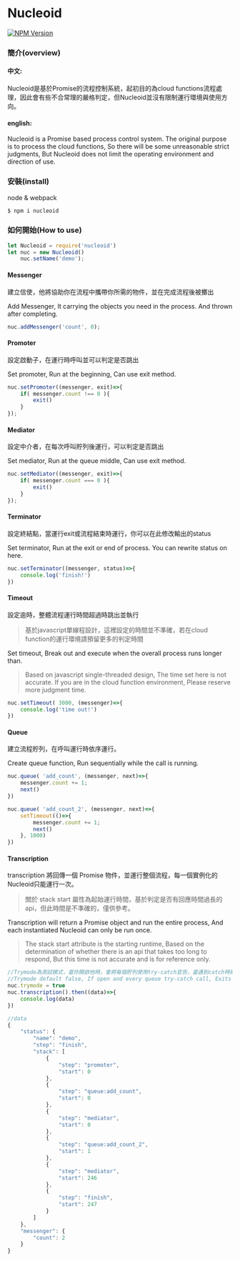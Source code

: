 # Nucleoid

[![NPM Version][npm-image]][npm-url]

### 簡介(overview)

#### 中文:

Nucleoid是基於Promise的流程控制系統，起初目的為cloud functions流程處理，因此會有些不合常理的嚴格判定，但Nucleoid並沒有限制運行環境與使用方向。

#### english:

Nucleoid is a Promise based process control system. The original purpose is to process the cloud functions, So there will be some unreasonable strict judgments, But Nucleoid does not limit the operating environment and direction of use.

### 安裝(install)

node & webpack
```bash
$ npm i nucleoid
```

### 如何開始(How to use)

```js
let Nucleoid = require('nucleoid')
let nuc = new Nucleoid()
    nuc.setName('demo');
```

#### Messenger

建立信使，他將協助你在流程中攜帶你所需的物件，並在完成流程後被擲出

Add Messenger, It carrying the objects you need in the process. And thrown after completing.

```js
nuc.addMessenger('count', 0);
```

#### Promoter

設定啟動子，在運行時呼叫並可以判定是否跳出

Set promoter, Run at the beginning, Can use exit method.

```js
nuc.setPromoter((messenger, exit)=>{
    if( messenger.count !== 0 ){
        exit()
    }
});
```

#### Mediator

設定中介者，在每次呼叫貯列後運行，可以判定是否跳出

Set mediator, Run at the queue middle, Can use exit method.

```js
nuc.setMediator((messenger, exit)=>{
    if( messenger.count === 0 ){
        exit()
    }
});
```

#### Terminator

設定終結點，當運行exit或流程結束時運行，你可以在此修改輸出的status

Set terminator, Run at the exit or end of process. You can rewrite status on here.

```js
nuc.setTerminator((messenger, status)=>{
    console.log('finish!')
})
```

#### Timeout

設定逾時，整體流程運行時間超過時跳出並執行
>基於javascript單線程設計，這裡設定的時間並不準確，若在cloud function的運行環境請預留更多的判定時間

Set timeout, Break out and execute when the overall process runs longer than.
>Based on javascript single-threaded design, The time set here is not accurate. If you are in the cloud function environment, Please reserve more judgment time.

```js
nuc.setTimeout( 3000, (messenger)=>{
    console.log('time out!')
})
```

#### Queue

建立流程貯列，在呼叫運行時依序運行。

Create queue function, Run sequentially while the call is running.

```js
nuc.queue( 'add_count', (messenger, next)=>{
    messenger.count += 1;
    next()
})

nuc.queue( 'add_count_2', (messenger, next)=>{
    setTimeout(()=>{
        messenger.count += 1;
        next()
    }, 1000)
})
```

#### Transcription 

transcription 將回傳一個 Promise 物件，並運行整個流程，每一個實例化的Nucleoid只能運行一次。

>關於 stack start 屬性為起始運行時間，基於判定是否有回應時間過長的api，但此時間是不準確的，僅供參考。

Transcription will return a Promise object and run the entire process, And each instantiated Nucleoid can only be run once.

>The stack start attribute is the starting runtime, Based on the determination of whether there is an api that takes too long to respond, But this time is not accurate and is for reference only.

```js
//Trymode為測試模式，當你開啟他時，會將每個貯列使用try-catch宣告，當遇到catch時則宣告exit並丟出error
//Trymode default false, If open and every queue try-catch call, Exits and throws error when it encounters a capture.
nuc.trymode = true
nuc.transcription().then((data)=>{
    console.log(data)
})

//data
{
    "status": {
        "name": "demo",
        "step": "finish",
        "stack": [
            {
                "step": "promoter",
                "start": 0
            },
            {
                "step": "queue:add_count",
                "start": 0
            },
            {
                "step": "mediator",
                "start": 0
            },
            {
                "step": "queue:add_count_2",
                "start": 1
            },
            {
                "step": "mediator",
                "start": 246
            },
            {
                "step": "finish",
                "start": 247
            }
        ]
    },
    "messenger": {
        "count": 2
    }
}
```

[npm-image]: https://img.shields.io/npm/v/nucleoid.svg
[npm-url]: https://npmjs.org/package/nucleoid